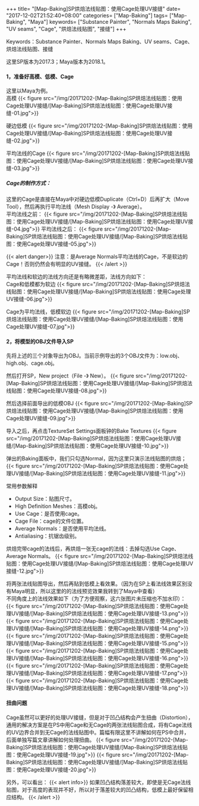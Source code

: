 +++
title= "[Map-Baking]SP烘焙法线贴图：使用Cage处理UV接缝"
date= "2017-12-02T21:52:40+08:00"
categories= ["Map-Baking"]
tags= ["Map-Baking", "Maya"]
keywords= ["Substance Painter", "Normals Maps Baking", "UV seams", "Cage", "烘焙法线贴图", "接缝"]
+++

Keywords：Substance Painter、Normals Maps Baking、UV seams、Cage、烘焙法线贴图、接缝

这里SP版本为2017.3；Maya版本为2018.1。

#### 1，准备好高模、低模、Cage
这里以Maya为例。  
高模
{{< figure src="/img/20171202-[Map-Baking]SP烘焙法线贴图：使用Cage处理UV接缝/[Map-Baking]SP烘焙法线贴图：使用Cage处理UV接缝-01.jpg">}}

硬边低模
{{< figure src="/img/20171202-[Map-Baking]SP烘焙法线贴图：使用Cage处理UV接缝/[Map-Baking]SP烘焙法线贴图：使用Cage处理UV接缝-02.jpg">}}

平均法线的Cage
{{< figure src="/img/20171202-[Map-Baking]SP烘焙法线贴图：使用Cage处理UV接缝/[Map-Baking]SP烘焙法线贴图：使用Cage处理UV接缝-03.jpg">}}

##### Cage的制作方式：
这里的Cage是直接在Maya中对硬边低模Duplicate（Ctrl+D）后再扩大（Move Tool），然后再执行平均法线（Mesh Display -》 Average）。  
平均法线之前：
{{< figure src="/img/20171202-[Map-Baking]SP烘焙法线贴图：使用Cage处理UV接缝/[Map-Baking]SP烘焙法线贴图：使用Cage处理UV接缝-04.jpg">}}
平均法线之后：
{{< figure src="/img/20171202-[Map-Baking]SP烘焙法线贴图：使用Cage处理UV接缝/[Map-Baking]SP烘焙法线贴图：使用Cage处理UV接缝-05.jpg">}}

{{< alert danger>}}
注意：是Average Normals平均法线的Cage，不是软边的Cage！否则仍然会有明显的UV接缝。
{{< /alert >}}

平均法线和软边的法线方向还是有略微差距，法线方向如下：  
Cage和低模都为软边
{{< figure src="/img/20171202-[Map-Baking]SP烘焙法线贴图：使用Cage处理UV接缝/[Map-Baking]SP烘焙法线贴图：使用Cage处理UV接缝-06.jpg">}}

Cage为平均法线，低模软边
{{< figure src="/img/20171202-[Map-Baking]SP烘焙法线贴图：使用Cage处理UV接缝/[Map-Baking]SP烘焙法线贴图：使用Cage处理UV接缝-07.jpg">}}

#### 2，将模型的OBJ文件导入SP
先将上述的三个对象导出为OBJ。当前示例导出的3个OBJ文件为：low.obj、high.obj、cage.obj。

然后打开SP，New project（File -》 New）。
{{< figure src="/img/20171202-[Map-Baking]SP烘焙法线贴图：使用Cage处理UV接缝/[Map-Baking]SP烘焙法线贴图：使用Cage处理UV接缝-08.jpg">}}

然后选择前面导出的低模OBJ
{{< figure src="/img/20171202-[Map-Baking]SP烘焙法线贴图：使用Cage处理UV接缝/[Map-Baking]SP烘焙法线贴图：使用Cage处理UV接缝-09.jpg">}}

导入之后，再点击TextureSet Settings面板钟的Bake Textures
{{< figure src="/img/20171202-[Map-Baking]SP烘焙法线贴图：使用Cage处理UV接缝/[Map-Baking]SP烘焙法线贴图：使用Cage处理UV接缝-10.jpg">}}

弹出的Baking面板中，我们只勾选Normal，因为这里只演示法线贴图的烘焙；
{{< figure src="/img/20171202-[Map-Baking]SP烘焙法线贴图：使用Cage处理UV接缝/[Map-Baking]SP烘焙法线贴图：使用Cage处理UV接缝-11.jpg">}}

常用参数解释

+ Output Size：贴图尺寸。
+ High Definition Meshes：高模obj。
+ Use Cage：是否使用cage。
+ Cage File：cage的文件位置。
+ Average Normals：是否使用平均法线。
+ Antialiasing：抗锯齿级别。

烘焙完带cage的法线后，再烘焙一张无cage的法线：去掉勾选Use Cage、Average Normals。
{{< figure src="/img/20171202-[Map-Baking]SP烘焙法线贴图：使用Cage处理UV接缝/[Map-Baking]SP烘焙法线贴图：使用Cage处理UV接缝-12.jpg">}}

将两张法线贴图导出，然后再贴到低模上看效果。（因为在SP上看法线效果区别没有Maya明显，所以这里的的法线预览效果我转到了Maya中查看）  
不同角度上的法线效果如下（为了方便观察，这六张图片未压缩也不加水印）：
{{< figure src="/img/20171202-[Map-Baking]SP烘焙法线贴图：使用Cage处理UV接缝/[Map-Baking]SP烘焙法线贴图：使用Cage处理UV接缝-13.png">}}
{{< figure src="/img/20171202-[Map-Baking]SP烘焙法线贴图：使用Cage处理UV接缝/[Map-Baking]SP烘焙法线贴图：使用Cage处理UV接缝-14.png">}}
{{< figure src="/img/20171202-[Map-Baking]SP烘焙法线贴图：使用Cage处理UV接缝/[Map-Baking]SP烘焙法线贴图：使用Cage处理UV接缝-15.png">}}
{{< figure src="/img/20171202-[Map-Baking]SP烘焙法线贴图：使用Cage处理UV接缝/[Map-Baking]SP烘焙法线贴图：使用Cage处理UV接缝-16.png">}}
{{< figure src="/img/20171202-[Map-Baking]SP烘焙法线贴图：使用Cage处理UV接缝/[Map-Baking]SP烘焙法线贴图：使用Cage处理UV接缝-17.png">}}
{{< figure src="/img/20171202-[Map-Baking]SP烘焙法线贴图：使用Cage处理UV接缝/[Map-Baking]SP烘焙法线贴图：使用Cage处理UV接缝-18.png">}}

#### 扭曲问题
Cage虽然可以更好的处理UV接缝，但是对于凹凸结构会产生扭曲（Distortion），通用的解决方案是在PS中用Cage和无Cage的两张法线贴图合成，将有Cage法线的UV边界合并到无Cage的法线贴图中。篇幅有限这里不讲解如何在PS中合并，后面单独写篇文章讲解如何处理扭曲。
{{< figure src="/img/20171202-[Map-Baking]SP烘焙法线贴图：使用Cage处理UV接缝/[Map-Baking]SP烘焙法线贴图：使用Cage处理UV接缝-19.jpg">}}
{{< figure src="/img/20171202-[Map-Baking]SP烘焙法线贴图：使用Cage处理UV接缝/[Map-Baking]SP烘焙法线贴图：使用Cage处理UV接缝-20.jpg">}}

另外，可以看出：
{{< alert info>}}
如果凹凸结构落差较大，即使是无Cage法线贴图，对于高度的表现并不好，所以对于落差较大的凹凸结构，低模上最好保留相应结构。
{{< /alert >}}
